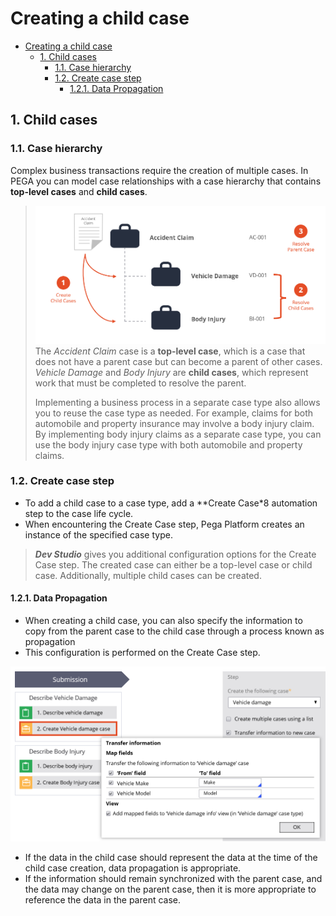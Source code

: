 # Creating a child case

- [Creating a child case](#creating-a-child-case)
    - [1. Child cases](#1-child-cases)
        - [1.1. Case hierarchy](#11-case-hierarchy)
        - [1.2. Create case step](#12-create-case-step)
            - [1.2.1. Data Propagation](#121-data-propagation)

## 1. Child cases

### 1.1. Case hierarchy

Complex business transactions require the creation of multiple cases. In PEGA you can model case relationships with a case hierarchy that contains **top-level cases** and **child cases**.

> ![](../resources/child-case.png)
> The *Accident Claim* case is a **top-level case**, which is a case that does not have a parent case but can become a parent of other cases. *Vehicle Damage* and *Body Injury* are **child cases**, which represent work that must be completed to resolve the parent.
>
> Implementing a business process in a separate case type also allows you to reuse the case type as needed. For example, claims for both automobile and property insurance may involve a body injury claim. By implementing body injury claims as a separate case type, you can use the body injury case type with both automobile and property claims.

### 1.2. Create case step

- To add a child case to a case type, add a **Create Case*8 automation step to the case life cycle.
- When encountering the Create Case step, Pega Platform creates an instance of the specified case type.

> ***Dev Studio*** gives you additional configuration options for the Create Case step. The created case can either be a top-level case or child case. Additionally, multiple child cases can be created. 

#### 1.2.1. Data Propagation

- When creating a child case, you can also specify the information to copy from the parent case to the child case through a process known as propagation
- This configuration is performed on the Create Case step.

![](../resources/case-propagation.png)

- If the data in the child case should represent the data at the time of the child case creation, data propagation is appropriate.
- If the information should remain synchronized with the parent case, and the data may change on the parent case, then it is more appropriate to reference the data in the parent case.